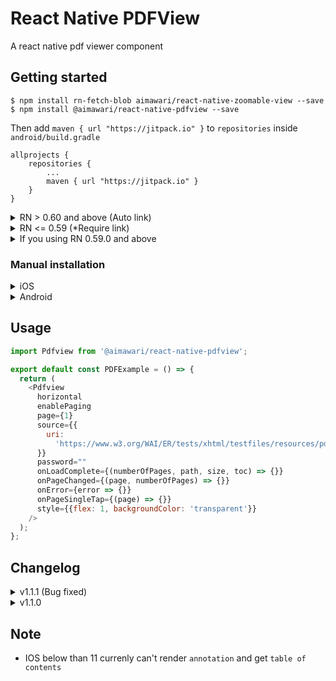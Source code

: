 # React Native PDFView

A react native pdf viewer component

## Getting started

```
$ npm install rn-fetch-blob aimawari/react-native-zoomable-view --save
$ npm install @aimawari/react-native-pdfview --save
```

Then add `maven { url "https://jitpack.io" }` to `repositories` inside `android/build.gradle`

```
allprojects {
    repositories {
       	...
        maven { url "https://jitpack.io" }
    }
}
```

<details>
  <summary>RN > 0.60 and above (Auto link)</summary>
    
```
$ cd ios && pod install
```
</details>

<details>
  <summary>RN <= 0.59 (*Require link)</summary>
      
```
$ react-native link rn-fetch-blob
$ react-native link @aimawari/react-native-pdfview
```
</details>

<details>
  <summary>If you using RN 0.59.0 and above</summary>
    
Please add this to your `android/app/build.gradle`
    
```diff
android {
+    packagingOptions {
+       pickFirst 'lib/x86/libc++_shared.so'
+       pickFirst 'lib/x86_64/libjsc.so'
+       pickFirst 'lib/arm64-v8a/libjsc.so'
+       pickFirst 'lib/arm64-v8a/libc++_shared.so'
+       pickFirst 'lib/x86_64/libc++_shared.so'
+       pickFirst 'lib/armeabi-v7a/libc++_shared.so'
+    }
}
```
</details>

### Manual installation

<details>
  <summary>iOS</summary>
    
1. In XCode, in the project navigator, right click `Libraries` ➜ `Add Files to [your project's name]`
2. Go to `node_modules` ➜ `@aimawari` ➜ `react-native-pdfview` and add `Pdfview.xcodeproj`
3. In XCode, in the project navigator, select your project. Add `libPdfview.a` to your project's `Build Phases` ➜ `Link Binary With Libraries`
4. Run your project (`Cmd+R`)<
</details>

<details>
  <summary>Android</summary>
    
1. Open up `android/app/src/main/java/[...]/MainApplication.java`

- Add `import com.aimawari.pdfview.PdfviewPackage;` to the imports at the top of the file
- Add `new PdfviewPackage()` to the list returned by the `getPackages()` method

2. Append the following lines to `android/settings.gradle`:
   ```
   include ':@aimawari_react-native-pdfview'
   project(':@aimawari_react-native-pdfview').projectDir = new File(rootProject.projectDir, 	'../node_modules/@aimawari_react-native-pdfview/android')
   ```
3. Insert the following lines inside the dependencies block in `android/app/build.gradle`:
   ```
      implementation project(':@aimawari_react-native-pdfview')
   ```
   </details>

## Usage

```javascript
import Pdfview from '@aimawari/react-native-pdfview';

export default const PDFExample = () => {
  return (
    <Pdfview
      horizontal
      enablePaging
      page={1}
      source={{
        uri:
          'https://www.w3.org/WAI/ER/tests/xhtml/testfiles/resources/pdf/dummy.pdf',
      }}
      password=""
      onLoadComplete={(numberOfPages, path, size, toc) => {}}
      onPageChanged={(page, numberOfPages) => {}}
      onError={error => {}}
      onPageSingleTap={(page) => {}}
      style={{flex: 1, backgroundColor: 'transparent'}}
    />
  );
};
```

## Changelog
<details>
  <summary>v1.1.1 (Bug fixed)</summary>
  
<b>ANDROID</b>
  + Change pdf render plugin to use my folk.
</details>

<details>
  <summary>v1.1.0</summary>
  
  <b>IOS</b>
  + Add pdfKit support (ios >= 11)
</details>

## Note
+ IOS below than 11 currenly can't render `annotation` and get `table of contents`
